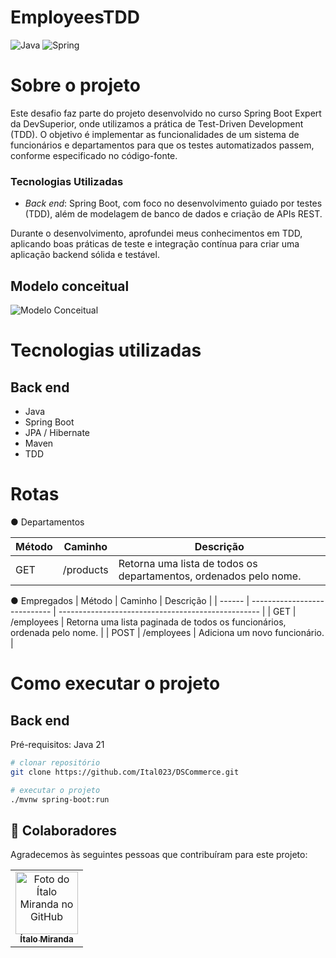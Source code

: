 # EmployeesTDD
![Java](https://img.shields.io/badge/java-%23ED8B00.svg?style=for-the-badge&logo=openjdk&logoColor=white)
![Spring](https://img.shields.io/badge/spring-%236DB33F.svg?style=for-the-badge&logo=spring&logoColor=white)

# Sobre o projeto
Este desafio faz parte do projeto desenvolvido no curso Spring Boot Expert da DevSuperior, onde utilizamos a prática de Test-Driven Development (TDD). O objetivo é implementar as funcionalidades de um sistema de funcionários e departamentos para que os testes automatizados passem, conforme especificado no código-fonte.

### Tecnologias Utilizadas

- *Back end*: Spring Boot, com foco no desenvolvimento guiado por testes (TDD), além de modelagem de banco de dados e criação de APIs REST.
  
Durante o desenvolvimento, aprofundei meus conhecimentos em TDD, aplicando boas práticas de teste e integração contínua para criar uma aplicação backend sólida e testável.

## Modelo conceitual
![Modelo Conceitual](/assertsReadme/diagrama.png)

# Tecnologias utilizadas
## Back end
- Java
- Spring Boot
- JPA / Hibernate
- Maven
- TDD

# Rotas
&#9679;	Departamentos

| Método | Caminho                      | Descrição                                           |
| ------ | ---------------------------- | -------------------------------------------------- |
| GET    | /products                  | Retorna uma lista de todos os departamentos, ordenados pelo nome.	 |

&#9679;	Empregados
| Método | Caminho                      | Descrição                                           |
| ------ | ---------------------------- | -------------------------------------------------- | 
| GET    | /employees              | Retorna uma lista paginada de todos os funcionários, ordenada pelo nome.             | 
| POST   | /employees                   |	Adiciona um novo funcionário.                               |

# Como executar o projeto

## Back end
Pré-requisitos: Java 21

```bash
# clonar repositório
git clone https://github.com/Ital023/DSCommerce.git

# executar o projeto
./mvnw spring-boot:run
```

## 🤝 Colaboradores

Agradecemos às seguintes pessoas que contribuíram para este projeto:

<table>
  <tr>
    <td align="center">
      <a href="https://github.com/Ital023" title="Github do Ítalo Miranda">
        <img src="https://avatars.githubusercontent.com/u/113559117?v=4" width="100px;" alt="Foto do Ítalo Miranda no GitHub"/><br>
        <sub>
          <b>Ítalo Miranda</b>
        </sub>
      </a>
    </td>
  </tr>
</table>
